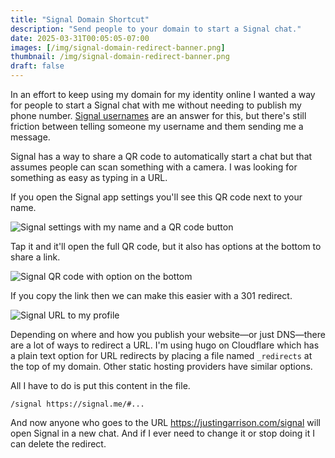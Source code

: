 ```yaml
---
title: "Signal Domain Shortcut"
description: "Send people to your domain to start a Signal chat."
date: 2025-03-31T00:05:05-07:00
images: [/img/signal-domain-redirect-banner.png]
thumbnail: /img/signal-domain-redirect-banner.png
draft: false
---
```


In an effort to keep using my domain for my identity online I wanted a way for people to start a Signal chat with me without needing to publish my phone number. [Signal usernames](https://signal.org/blog/phone-number-privacy-usernames/) are an answer for this, but there's still friction between telling someone my username and them sending me a message.

Signal has a way to share a QR code to automatically start a chat but that assumes people can scan something with a camera. I was looking for something as easy as typing in a URL.

If you open the Signal app settings you'll see this QR code next to your name.

![Signal settings with my name and a QR code button](/img/signal-settings-qr-1.jpg)

Tap it and it'll open the full QR code, but it also has options at the bottom to share a link.

![Signal QR code with option on the bottom](/img/signal-settings-qr-2.jpg)

If you copy the link then we can make this easier with a 301 redirect.

![Signal URL to my profile](/img/signal-settings-qr-3.jpg)

Depending on where and how you publish your website—or just DNS—there are a lot of ways to redirect a URL.
I'm using hugo on Cloudflare which has a plain text option for URL redirects by placing a file named `_redirects` at the top of my domain. Other static hosting providers have similar options.

All I have to do is put this content in the file.

```
/signal https://signal.me/#...
```

And now anyone who goes to the URL <https://justingarrison.com/signal> will open Signal in a new chat.
And if I ever need to change it or stop doing it I can delete the redirect.
